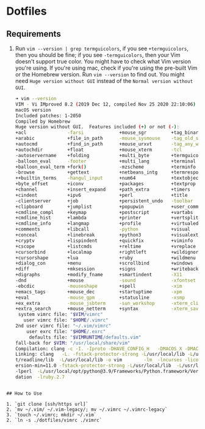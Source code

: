 # Dotfiles

## Requirements

1. Run `vim --version | grep termguicolors`, if you see `+termguicolors`, then you should be fine;
   if you see `-termguicolors`, then your Vim doesn't support true color. You might have to check
	 what Vim version you're using. If you're using mac, check if you're using the pre-built Vim or
	 the Homebrew version. Run `vim --version` to find out. You might need `Huge version without GUI`
	 instead of the `Normal version without GUI`.

	 ```bash
   ➜ vim --version
   VIM - Vi IMproved 8.2 (2019 Dec 12, compiled Nov 25 2020 22:10:06)
   macOS version
   Included patches: 1-2050
   Compiled by Homebrew
   Huge version without GUI.  Features included (+) or not (-):
   +acl               -farsi             +mouse_sgr         +tag_binary
   +arabic            +file_in_path      -mouse_sysmouse    -tag_old_static
   +autocmd           +find_in_path      +mouse_urxvt       -tag_any_white
   +autochdir         +float             +mouse_xterm       -tcl
   -autoservername    +folding           +multi_byte        +termguicolors
   -balloon_eval      -footer            +multi_lang        +terminal
   +balloon_eval_term +fork()            -mzscheme          +terminfo
   -browse            +gettext           +netbeans_intg     +termresponse
   ++builtin_terms    -hangul_input      +num64             +textobjects
   +byte_offset       +iconv             +packages          +textprop
   +channel           +insert_expand     +path_extra        +timers
   +cindent           +ipv6              +perl              +title
   -clientserver      +job               +persistent_undo   -toolbar
   +clipboard         +jumplist          +popupwin          +user_commands
   +cmdline_compl     +keymap            +postscript        +vartabs
   +cmdline_hist      +lambda            +printer           +vertsplit
   +cmdline_info      +langmap           +profile           +virtualedit
   +comments          +libcall           -python            +visual
   +conceal           +linebreak         +python3           +visualextra
   +cryptv            +lispindent        +quickfix          +viminfo
   +cscope            +listcmds          +reltime           +vreplace
   +cursorbind        +localmap          +rightleft         +wildignore
   +cursorshape       +lua               +ruby              +wildmenu
   +dialog_con        +menu              +scrollbind        +windows
   +diff              +mksession         +signs             +writebackup
   +digraphs          +modify_fname      +smartindent       -X11
   -dnd               +mouse             -sound             -xfontset
   -ebcdic            -mouseshape        +spell             -xim
   +emacs_tags        +mouse_dec         +startuptime       -xpm
   +eval              -mouse_gpm         +statusline        -xsmp
   +ex_extra          -mouse_jsbterm     -sun_workshop      -xterm_clipboard
   +extra_search      +mouse_netterm     +syntax            -xterm_save
      system vimrc file: "$VIM/vimrc"
        user vimrc file: "$HOME/.vimrc"
    2nd user vimrc file: "~/.vim/vimrc"
         user exrc file: "$HOME/.exrc"
          defaults file: "$VIMRUNTIME/defaults.vim"
     fall-back for $VIM: "/usr/local/share/vim"
   Compilation: clang -c -I. -Iproto -DHAVE_CONFIG_H   -DMACOS_X -DMACOS_X_DARWIN  -g -O2 -U_FORTIFY_SOURCE -D_FORTIFY_SOURCE=1
   Linking: clang   -L. -fstack-protector-strong -L/usr/local/lib -L/usr/local/opt/libyaml/lib -L/usr/local/opt/openssl@1.1/lib -L/usr/local/op
   t/readline/lib  -L/usr/local/lib -o vim        -lm  -lncurses -liconv -lintl -framework AppKit  -L/usr/local/opt/lua/lib -llua5.3 -mmacosx-v
   ersion-min=11.0 -fstack-protector-strong -L/usr/local/lib  -L/usr/local/Cellar/perl/5.32.0/lib/perl5/5.32.0/darwin-thread-multi-2level/CORE
   -lperl  -L/usr/local/opt/python@3.9/Frameworks/Python.framework/Versions/3.9/lib/python3.9/config-3.9-darwin -lpython3.9 -framework CoreFoun
   dation  -lruby.2.7
  ```

## How to Use

1. `git clone [ssh/https url]`
2. `mv ~/.vim/ ~/.vim-legacy/; mv ~/.vimrc ~/.vimrc-legacy`
3. `touch ~/.vimrc; mkdir ~/.vim`
2. `ln -s ./dotfiles/vimrc ./vimrc`
